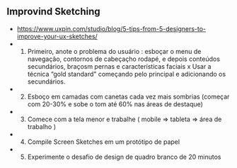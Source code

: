 ## Improvind Sketching
- https://www.uxpin.com/studio/blog/5-tips-from-5-designers-to-improve-your-ux-sketches/
- 1. Primeiro, anote o problema do usuário : esboçar o menu de navegação, contornos de cabeçaçho rodapé, e depois conteúdos secundários, braçosm pernas e características faciais x Usar a técnica “gold standard" começando pelo principal e adicionando os secundários.
- 2. Esboço em camadas com canetas cada vez mais sombrias (começar com 20-30% e sobe o tom até 60% nas áreas de destaque)
- 3. Comece com a tela menor e trabalhe ( mobile => tableta => área de trabalho )
- 4. Compile Screen Sketches em um protótipo de papel
- 5. Experimente o desafio de design de quadro branco de 20 minutos
